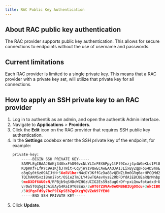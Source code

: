 ```yaml
---
title: RAC Public Key Authentication
---
```


## About RAC public key authentication

The RAC provider supports public key authentication. This allows for secure connections to endpoints without the use of username and passwords.

## Current limitations

Each RAC provider is limited to a single private key. This means that a RAC provider with a private key set, will utilize that private key for all connections.

## How to apply an SSH private key to an RAC provider

1. Log in to authentik as an admin, and open the authentik Admin interface.
2. Navigate to **Applications** > **Providers**.
3. Click the **Edit** icon on the RAC provider that requires SSH public key authentication.
4. In the **Settings** codebox enter the SSH private key of the endpoint, for example:
    ```python
    private-key:
        -----BEGIN SSH PRIVATE KEY-----
        SAMPLEgIBAAJBAKj34GkxFhD90vcNLYLInFEX6Ppy1tPf9Cnzj4p4WGeKLs1Pt8Qu
        KUpRKfFLfRYC9AIKjbJTWit+CqvjWYzvQwECAwEAAQJAIJLixBy2qpFoS4DSmoEm
        o3qGy0t6z09AIJtH+5OeRV1be+N4cDYJKffGzDa88vQENZiRm0GRq6a+HPGQMd2k
        TQIhAKMSvzIBnni7ot/OSie2TmJLY4SwTQAevXysE2RbFDYdAiEBCUEaRQnMnbp7
        9mxDXDf6AU0cN/RPBjb9qSHDcWZHGzUCIG2Es59z8ugGrDY+pxLQnwfotadxd+Uy
        v/Ow5T0q5gIJAiEAyS4RaI9YG8EWx/2w0T67ZUVAw8eOMB6BIUg0Xcu+3okCIBOs
        /5OiPgoTdSy7bcF9IGpSE8ZgGKzgYQVZeN97YE00
        -----END SSH PRIVATE KEY-----
    ```
5. Click **Update**.
